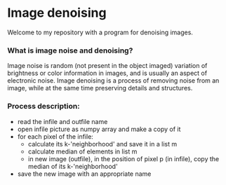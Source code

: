 # Image denoising

Welcome to my repository with a program for denoising images. 

### What is image noise and denoising?

Image noise is random (not present in the object imaged) variation of brightness or color information in images, and is usually an aspect of electronic noise.
Image denoising is a process of removing noise from an image, while at the same time preserving details and structures.


### Process description:

- read the infile and outfile name
- open infile picture as numpy array and make a copy of it
- for each pixel of the infile:
	- calculate its k-'neighborhood' and save it in a list m 
	- calculate median of elements in list m
	- in new image (outfile), in the position of pixel p (in infile), copy the median of its k-'neighborhood'
- save the new image with an appropriate name


